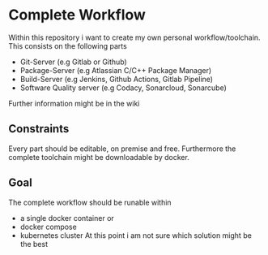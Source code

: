 # Complete Workflow
Within this repository i want to create my own personal workflow/toolchain. 
This consists on the following parts
* Git-Server (e.g Gitlab or Github)
* Package-Server (e.g Atlassian C/C++ Package Manager)
* Build-Server (e.g Jenkins, Github Actions, Gitlab Pipeline)
* Software Quality server (e.g Codacy, Sonarcloud, Sonarcube)

Further information might be in the wiki

## Constraints
Every part should be editable, on premise and free.
Furthermore the complete toolchain might be downloadable by docker.

## Goal
The complete workflow should be runable within 
* a single docker container or
* docker compose
* kubernetes cluster
At this point i am not sure which solution might be the best
